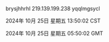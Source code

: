 brysjhhrhl 219.139.199.238 yqqlmgsycl

2024年 10月 25日 星期五 13:50:02 CST

2024年 10月 25日 星期五 05:50:02 GMT
